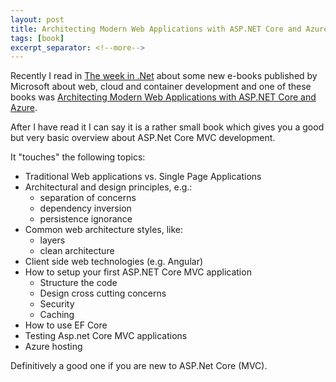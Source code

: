 ```yaml
---
layout: post
title: Architecting Modern Web Applications with ASP.NET Core and Azure
tags: [book]
excerpt_separator: <!--more-->
---
```


Recently I read in [The week in .Net](https://blogs.msdn.microsoft.com/dotnet/tag/week-in-net/) about some new e-books published by Microsoft 
about web, cloud and container development and one of these books was
[Architecting Modern Web Applications with ASP.NET Core and Azure](https://www.microsoft.com/net/download/thank-you/aspnet-ebook).

After I have read it I can say it is a rather small book which gives you a good but very basic overview about ASP.Net Core MVC development.
<!--more-->
It "touches" the following topics:

- Traditional Web applications vs. Single Page Applications
- Architectural and design principles, e.g.:
  - separation of concerns
  - dependency inversion
  - persistence ignorance
- Common web architecture styles, like:
  - layers
  - clean architecture 
- Client side web technologies (e.g. Angular)
- How to setup your first ASP.NET Core MVC application
  - Structure the code
  - Design cross cutting concerns
  - Security
  - Caching
- How to use EF Core
- Testing Asp.net Core MVC applications
- Azure hosting

Definitively a good one if you are new to ASP.Net Core (MVC).
